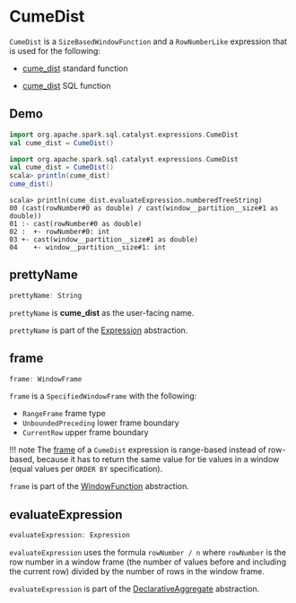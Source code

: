 # CumeDist

`CumeDist` is a `SizeBasedWindowFunction` and a `RowNumberLike` expression that is used for the following:

* [cume_dist](../functions.md#cume_dist) standard function

* [cume_dist](../FunctionRegistry.md#expressions) SQL function

## Demo

```scala
import org.apache.spark.sql.catalyst.expressions.CumeDist
val cume_dist = CumeDist()
```

```scala
import org.apache.spark.sql.catalyst.expressions.CumeDist
val cume_dist = CumeDist()
scala> println(cume_dist)
cume_dist()
```

```text
scala> println(cume_dist.evaluateExpression.numberedTreeString)
00 (cast(rowNumber#0 as double) / cast(window__partition__size#1 as double))
01 :- cast(rowNumber#0 as double)
02 :  +- rowNumber#0: int
03 +- cast(window__partition__size#1 as double)
04    +- window__partition__size#1: int
```

## <span id="prettyName"> prettyName

```scala
prettyName: String
```

`prettyName` is **cume_dist** as the user-facing name.

`prettyName` is part of the [Expression](Expression.md#prettyName) abstraction.

## <span id="frame"> frame

```scala
frame: WindowFrame
```

`frame` is a `SpecifiedWindowFrame` with the following:

* `RangeFrame` frame type
* `UnboundedPreceding` lower frame boundary
* `CurrentRow` upper frame boundary

!!! note
    The [frame](#frame) of a `CumeDist` expression is range-based instead of row-based, because it has to return the same value for tie values in a window (equal values per `ORDER BY` specification).

`frame` is part of the [WindowFunction](WindowFunction.md#frame) abstraction.

## <span id="evaluateExpression"> evaluateExpression

```scala
evaluateExpression: Expression
```

`evaluateExpression` uses the formula `rowNumber / n` where `rowNumber` is the row number in a window frame (the number of values before and including the current row) divided by the number of rows in the window frame.

`evaluateExpression` is part of the [DeclarativeAggregate](DeclarativeAggregate.md#evaluateExpression) abstraction.
